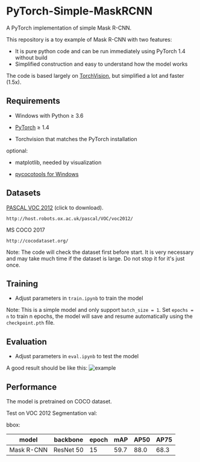 # PyTorch-Simple-MaskRCNN

A PyTorch implementation of simple Mask R-CNN.

This repository is a toy example of Mask R-CNN with two features:
- It is pure python code and can be run immediately using PyTorch 1.4 without build
- Simplified construction and easy to understand how the model works

The code is based largely on [TorchVision](https://github.com/pytorch/vision), but simplified a lot and faster (1.5x).

## Requirements

- Windows with Python ≥ 3.6

- [PyTorch](https://pytorch.org/) ≥ 1.4

- Torchvision that matches the PyTorch installation

optional:

- matplotlib, needed by visualization

- [pycocotools for Windows](https://github.com/philferriere/cocoapi)

## Datasets

[PASCAL VOC 2012](http://host.robots.ox.ac.uk/pascal/VOC/voc2012/VOCtrainval_11-May-2012.tar) (click to download).
```
http://host.robots.ox.ac.uk/pascal/VOC/voc2012/
```
MS COCO 2017
```
http://cocodataset.org/
```
Note: The code will check the dataset first before start. It is very necessary and may take much time if the dataset is large. Do not stop it for it's just once.

## Training

- Adjust parameters in ```train.ipynb``` to train the model

Note: This is a simple model and only support ```batch_size = 1```. Set ```epochs = n``` to train n epochs, the model will save and resume automatically using the ```checkpoint.pth``` file.

## Evaluation

- Adjust parameters in ```eval.ipynb``` to test the model

A good result should be like this:
![example](https://github.com/Okery/PyTorch-Simple-MaskRCNN/blob/master/image/001.png)

## Performance

The model is pretrained on COCO dataset.

Test on VOC 2012 Segmentation val:

bbox:

| model | backbone | epoch | mAP | AP50 | AP75 |
| ---- | ---- | --- | -- | -- | -- |
| Mask R-CNN | ResNet 50 | 15 | 59.7 | 88.0 | 68.3 |
